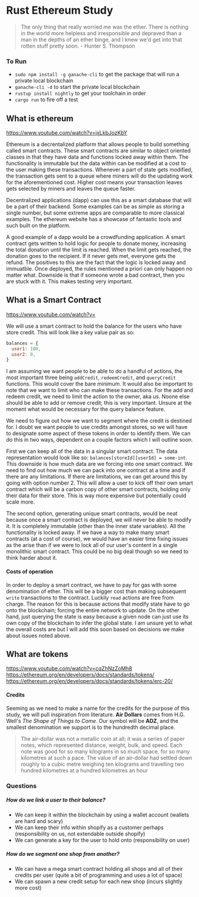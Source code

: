 # Rust Ethereum Study

> The only thing that really worried me was the ether. There is nothing in the world more helpless and irresponsible and depraved than a man in the depths of an ether binge, and I knew we'd get into that rotten stuff pretty soon. - Hunter S. Thompson

### To Run
- `sudo npm install -g ganache-cli` to get the package that will run a private local blockchain
- `ganache-cli -d` to start the private local blockchain
- `rustup install nightly` to get your toolchain in order
- `cargo run` to fire off a test

## What is ethereum
https://www.youtube.com/watch?v=jxLkbJozKbY

Ethereum is a decrentalized platform that allows people to build something called smart contracts. These smart contracts are similar to object oriented classes in that they have data and functions locked away within them. The functionality is immutable but the data within can be modified at a cost to the user making these transactions. Whenever a part of state gets modified, the transaction gets sent to a queue where miners will do the updating work for the aforementioned cost. Higher cost means your transaction leaves gets selected by miners and leaves the queue faster.

Decentralized applications (dapp) can use this as a smart database that will be a part of their backend. Some examples can be as simple as storing a single number, but some extreme apps are comparable to more classical examples. The ethereum website has a showcase of fantastic tools and such built on the platform.

A good example of a dapp would be a crowdfunding application. A smart contract gets written to hold logic for people to donate money, increasing the total donation until the limit is reached. When the limit gets reached, the donation goes to the recipient. If it never gets met, everyone gets the refund. The positives to this are the fact that the logic is locked away and immuatble. Once deployed, the rules mentioned a priori can only happen no matter what. Downside is that if someone wrote a bad contract, then you are stuck with it. This makes testing very important.

## What is a Smart Contract
https://www.youtube.com/watch?v=

We will use a smart contract to hold the balance for the users who have store credit. This will look like a key value pair as so:
```javascript
balances = {
  user1: 100,
  user2: 0,
}
```

I am assuming we want people to be able to do a handful of actions, the most important three being `addCredit`, `redeemCredit`, and `queryCredit` functions. This would cover the bare minimum. It would also be important to note that we want to limit who can make these transactions. For the add and redeem credit, we need to limit the action to the owner, aka us. Noone else should be able to add or remove credit; this is very important. Unsure at the moment what would be necessary for the query balance feature.

We need to figure out how we want to segment where the credit is destined for. I doubt we want people to use credits amongst stores, so we will have to designate some aspect of these tokens in order to identify them. We can do this in two ways, dependent on a couple factors which I will outline soon.

First we can keep all of the data in a singular smart contract. The data representation would look like so: `balances[storeId][userId] = some-int`. This downside is how much data are we forcing into one smart contract. We need to find out how much we can pack into one contract at a time and if there are any limitations. If there are limitations, we can get around this by going with option number 2. This will allow a user to kick off their own smart contract which will be a carbon copy of other smart contracts, holding only their data for their store. This is way more expensive but potentially could scale more.

The second option, generating unique smart contracts, would be neat because once a smart contract is deployed, we will never be able to modify it. It is completely immutable (other than the inner state variables). All the functionality is locked away. If we have a way to make many smart contracts (at a cost of course), we would have an easier time fixing issues as the arise than if we were to lock all of our user's content in a single monolithic smart contract. This could be no big deal though so we need to think harder about it.

#### Costs of operation
In order to deploy a smart contract, we have to pay for gas with some denomination of ether. This will be a bigger cost than making subsequent `write` transactions to the contract. Luckily `read` actions are free from charge. The reason for this is because actions that modify state have to go onto the blockchain; forcing the entire network to update. On the other hand, just querying the state is easy because a given node can just use its own copy of the blockchain to infer the global state. I am unsure yet to what the overall costs are but I will add this soon based on decisions we make about issues noted above.


## What are tokens
https://www.youtube.com/watch?v=cqZhNzZoMh8
https://ethereum.org/en/developers/docs/standards/tokens/
https://ethereum.org/en/developers/docs/standards/tokens/erc-20/


#### Credits
Seeming as we need to make a name for the credits for the purpose of this study, we will pull inspiration from literature. **Air Dollars** comes from H.G. Well's *The Shape of Things to Come*. Our symbol will be **ADZ**, and the smallest denomination we support is to the hundredth decimal place.

> The air-dollar was not a metallic coin at all; it was a series of paper notes, which represented distance, weight, bulk, and speed. Each note was good for so many kilograms in so much space, for so many kilometres at such a pace. The value of an air-dollar had settled down roughly to a cubic metre weighing ten kilograms and travelling two hundred kilometres at a hundred kilometres an hour


### Questions
##### How do we link a user to their balance?
- We can keep it within the blockchain by using a wallet account (wallets are hard and scary)
- We can keep their info within shopify as a customer perhaps (responsibility on us, not extendable outside shopify)
- We can generate a key for the user to hold onto (responsibility on user)

##### How do we segment one shop from another?
- We can have a mega smart contract holding all shops and all of their credits per user (quite a bit of programming and uses a lot of space)
- We can spawn a new credit setup for each new shop (incurs slightly more cost)
